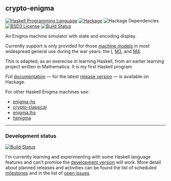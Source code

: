 ## crypto-enigma

[![Haskell Programming Language](https://img.shields.io/badge/language-Haskell-blue.svg)](https://www.haskell.org)
[![Hackage](https://img.shields.io/hackage/v/crypto-enigma.svg)](https://hackage.haskell.org/package/crypto-enigma)
![Hackage Dependencies](https://img.shields.io/hackage-deps/v/crypto-enigma.svg)
[![BSD3 License](http://img.shields.io/badge/license-BSD3-brightgreen.svg)](https://github.com/orome/crypto-enigma/blob/hackage/LICENSE)
[![Build Status](https://travis-ci.org/orome/crypto-enigma.svg?branch=hackage)](https://travis-ci.org/orome/crypto-enigma/branches)

An Enigma machine simulator with state and encoding display.

Currently support is only provided for those [machine models] in most widespread general use during the war years:
the [I], [M3], and [M4].

This is adapted, as an exerecise in learning Haskell, from an earlier learning project written in Mathematica.
It is my first Haskell program.

Full [documentation] — for the latest [release version] — is available on Hackage.

For other Haskell Enigma machines see:

* [enigma-hs](https://github.com/kc1212/enigma-hs)
* [crypto-classical](https://github.com/fosskers/crypto-classical)
* [enigma.lhs](https://gist.github.com/erantapaa/f071bc3f58d017f9280a)
* [henigma](https://github.com/erantapaa/henigma)

---

### Development status

[![Build Status](https://travis-ci.org/orome/crypto-enigma.svg?branch=develop)](https://travis-ci.org/orome/crypto-enigma/branches)

I'm currently learning and experimenting with some Haskell language features and can't promise the
[development version] will work. More detail about planned releases and activities can be found the list of
scheduled [milestones] and in the list of [open issues].

[documentation]: https://hackage.haskell.org/package/crypto-enigma
[release version]: https://github.com/orome/crypto-enigma/tree/hackage
[development version]: https://github.com/orome/crypto-enigma/tree/develop
[milestones]: https://github.com/orome/crypto-enigma/milestones
[open issues]: https://github.com/orome/crypto-enigma/issues

[machine models]: http://www.cryptomuseum.com/crypto/enigma/tree.htm
[I]: http://www.cryptomuseum.com/crypto/enigma/i/index.htm
[M3]: http://www.cryptomuseum.com/crypto/enigma/m3/index.htm
[M4]: http://www.cryptomuseum.com/crypto/enigma/m4/index.htm